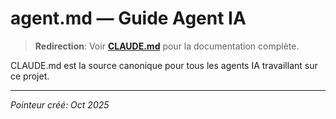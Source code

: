 # agent.md — Guide Agent IA

> **Redirection**: Voir **[CLAUDE.md](CLAUDE.md)** pour la documentation complète.

CLAUDE.md est la source canonique pour tous les agents IA travaillant sur ce projet.

---

*Pointeur créé: Oct 2025*
